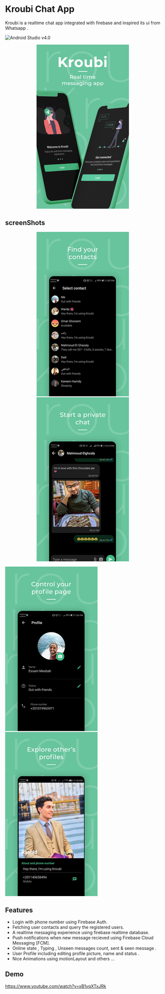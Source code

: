 # Kroubi Chat App 
Kroubi is a realtime chat app integrated with firebase and inspired its ui from Whatsapp . 

![Android Studio v4.0](https://img.shields.io/badge/Android%20Studio-v4.1.1-green)

<p align="center">
<img src="screenshots/intro.png" width=300>
</p>

## screenShots 
<p align="center">
<img src="screenshots/contacts.png" width=300 margin=20> <img src="screenshots/chat.png" width=300>

<img src="screenshots/profile.png" width=300 margin=20> <img src="screenshots/other.png" width=300>
</p>

## Features
* Login with phone number using Firebase Auth.
* Fetching user contacts and query the registered users.
* A realtime messaging experience using firebase realtime database.
* Push notifications when new message recieved using Firebase Cloud Messaging [FCM].
* Online state , Typing , Unseen messages count, sent & seen message .
* User Profile including editing profile picture, name and status .
* Nice Animations using motionLayout and others ...  

## Demo 
https://www.youtube.com/watch?v=xB1yqXTxJRk


